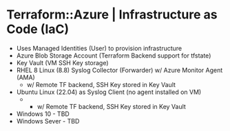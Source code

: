 # Terraform::Azure | Infrastructure as Code (IaC)
* Uses Managed Identities (User) to provision infrastructure
* Azure Blob Storage Account (Terraform Backend support for tfstate)
* Key Vault (VM SSH Key storage)
* RHEL 8 Linux (8.8) Syslog Collector (Forwarder) w/ Azure Monitor Agent (AMA)
  * w/ Remote TF backend, SSH Key stored in Key Vault
* Ubuntu Linux (22.04) as Syslog Client (no agent installed on VM)
  * * w/ Remote TF backend, SSH Key stored in Key Vault
* Windows 10 - TBD
* Windows Sever - TBD
